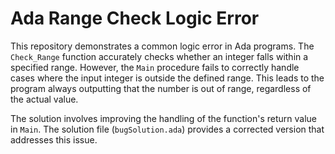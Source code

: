 # Ada Range Check Logic Error

This repository demonstrates a common logic error in Ada programs. The `Check_Range` function accurately checks whether an integer falls within a specified range. However, the `Main` procedure fails to correctly handle cases where the input integer is outside the defined range. This leads to the program always outputting that the number is out of range, regardless of the actual value.

The solution involves improving the handling of the function's return value in `Main`.  The solution file (`bugSolution.ada`) provides a corrected version that addresses this issue.
